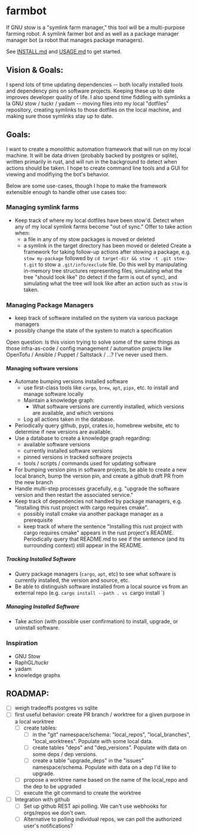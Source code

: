 # farmbot
If GNU stow is a "symlink farm manager," this tool will be a multi-purpose farming robot. A symlink farmer bot and as well as a package manager manager bot (a robot that manages package managers).

See [INSTALL.md](INSTALL.md) and [USAGE.md](USAGE.md) to get started.

## Vision & Goals:
I spend lots of time updating dependencies -- both locally installed tools and dependency pins on software projects.
Keeping these up to date improves developer quality of life.
I also spend time fiddling with symlinks a la GNU stow / tuckr / yadam -- moving files into my local "dotfiles" repository, creating symlinks to those dotfiles on the local machine, and making sure those symlinks stay up to date.

## Goals:
I want to create a monolithic automation framework that will run on my local machine. It will be data driven (probably backed by postgres or sqlite), written primarily in rust, and will run in the background to detect when actions should be taken. I hope to create command line tools and a GUI for viewing and modifiying the bot's behavior.

Below are some use-cases, though I hope to make the framework extensible enough to handle other use cases too:

### Managing symlink farms
- Keep track of where my local dotfiles have been stow'd. Detect when any of my local symlink farms become "out of sync." Offer to take action when:
  - a file in any of my stow packages is moved or deleted
  - a symlink in the target directory has been moved or deleted
Create a framework for taking follow-up actions after stowing a package, e.g. `stow my-package` followed by `cd target-dir && stow -t .git stow-t.git` to stow a `.git/info/exclude` file.
Do this well by manipulating in-memory tree structures representing files, simulating what the tree "should look like" (to detect if the farm is out of sync), and simulating what the tree will look like after an action such as `stow` is taken.

### Managing Package Managers
- keep track of software installed on the system via various package managers
- possibly change the state of the system to match a specification

Open question: Is this vision trying to solve some of the same things as those infra-as-code / config management / automation projects like OpenTofu / Ansible / Puppet / Saltstack / ...? I've never used them.

#### Managing software versions
- Automate bumping versions installed software
  - use first-class tools like `cargo`, `brew`, `apt`, `pipx`, etc. to install and manage software locally
  - Maintain a knowledge graph:
    - What software versions are currently installed, which versions are available, and which versions
  - Log all actions taken in the database.
- Periodically query github, pypi, crates.io, homebrew website, etc to determine if new versions are available.
- Use a database to create a knowledge graph regarding:
  - available software versions
  - currently installed software versions
  - pinned versions in tracked software projects
  - tools / scripts / commands used for updating software
- For bumping version pins in software projects, be able to create a new local branch, bump the version pin, and create a github draft PR from the new branch
- Handle multi-step processes gracefully, e.g. "upgrade the software version and then restart the associated service."
- Keep track of dependencies not handled by package managers, e.g. "Installing this rust project with cargo requires cmake".
  - possibly install cmake via another package manager as a prerequisite
  - keep track of where the sentence "Installing this rust project with cargo requires cmake" appears in the rust project's README. Periodically query that README.md to see if the sentence (and its surrounding context) still appear in the README.

##### Tracking Installed Software
- Query package managers (`cargo`, `apt`, etc) to see what software is currently installed, the version and source, etc.
- Be able to distinguish software installed from a local source vs from an external repo (e.g. `cargo install --path . vs `cargo install <hosted-package>`)

##### Managing Installed Software
- Take action (with possible user confirmation) to install, upgrade, or uninstall software.

### Inspiration
- GNU Stow
- RaphGL/tuckr
- yadam
- knowledge graphs

## ROADMAP:
- [ ] weigh tradeoffs postgres vs sqlite
- [ ] first useful behavior: create PR branch / worktree for a given purpose in a local worktree
  - [ ] create tables:
    - [ ] in the "git" namespace/schema: "local_repos", "local_branches", "local_worktrees". Populate with some local data.
    - [ ] create tables "deps" and "dep_versions". Populate with data on some deps / dep versions. 
    - [ ] create a table "upgrade_deps" in the "issues" namespace/schema. Populate with data on a dep I'd like to upgrade.
  - [ ] propose a worktree name based on the name of the local_repo and the dep to be upgraded
  - [ ] execute the git command to create the worktree
- [ ] Integration with github
  - [ ] Set up github REST api polling. We can't use webhooks for orgs/repos we don't own.
  - [ ] Alternative to polling individual repos, we can poll the authorized user's notifications?
